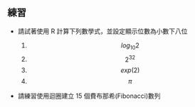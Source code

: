 ## 練習
* 請試著使用 R 計算下列數學式，並設定顯示位數為小數下八位

    1. $$log_{10} 2$$
    2. $$2^{32}$$
    3. $$exp(2)$$
    4. $$\pi$$

* 請練習使用迴圈建立 15 個費布那希(Fibonacci)數列

